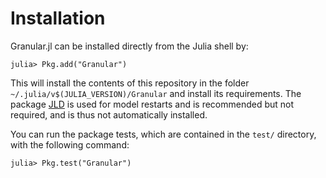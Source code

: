 # Installation
Granular.jl can be installed directly from the Julia shell by:

```julia-repl
julia> Pkg.add("Granular")
```

This will install the contents of this repository in the folder 
`~/.julia/v$(JULIA_VERSION)/Granular` and install its requirements.  The 
package [JLD](https://github.com/JuliaIO/JLD.jl) is used for model restarts and 
is recommended but not required, and is thus not automatically installed.

You can run the package tests, which are contained in the `test/` directory, with
the following command:

```julia-repl
julia> Pkg.test("Granular")
```
